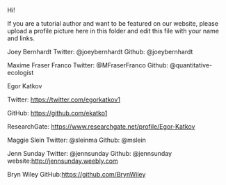Hi!

If you are a tutorial author and want to be featured on our website, please upload a profile picture here in this folder and edit this file with your name and links.


Joey Bernhardt
Twitter: @joeybernhardt
Github: @joeybernhardt


Maxime Fraser Franco
Twitter: @MFraserFranco
Github: @quantitative-ecologist




Egor Katkov

Twitter: https://twitter.com/egorkatkov1

GitHub: https://github.com/ekatko1

ResearchGate: https://www.researchgate.net/profile/Egor-Katkov


Maggie Slein 
Twitter: @sleinma
Github: @mslein

Jenn Sunday Twitter: @jennsunday Github: @jennsunday website:http://jennsunday.weebly.com

Bryn Wiley
GitHub:https://github.com/BrynWiley
